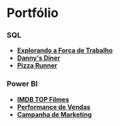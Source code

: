 # Portfólio

### SQL
* **<a href="https://github.com/nadinne94/employeedataset">Explorando a Força de Trabalho</a>**
* **<a href="https://github.com/nadinne94/dannys_diner">Danny's Diner</a>**
* **<a href="https://github.com/nadinne94/pizza_runner">Pizza Runner</a>**

### Power BI
* **<a href="https://www.behance.net/gallery/180165445/IMDB-Top-10000-Filmes">IMDB TOP Filmes</a>**
* **[Performance de Vendas](https://app.powerbi.com/view?r=eyJrIjoiNzY3MTQ3MTMtOGY1Zi00OWZkLTk4MDQtZWY3Mjk2YjUzYTVmIiwidCI6IjdmYTg3YmQ3LTU0NzgtNDQ4Yy05Yjk2LWYzYjZjNGEwYzliMCJ9)**
* **[Campanha de Marketing](https://app.powerbi.com/view?r=eyJrIjoiM2RmNTIxMGEtMDFmZS00ODI3LTliNzgtOTdlMWRhYjJiMjNlIiwidCI6IjdmYTg3YmQ3LTU0NzgtNDQ4Yy05Yjk2LWYzYjZjNGEwYzliMCJ9)**
